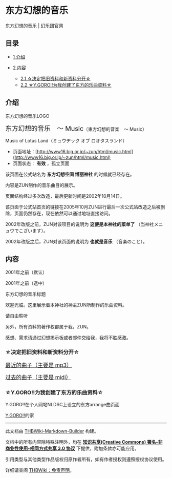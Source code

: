 # 东方幻想的音乐

<!-- source html: G:\repos\THBWiki-Markdown-Builder\THBWikiMarkdown\Temp\main\2\2b\ns0%3A%E4%B8%9C%E6%96%B9%E5%B9%BB%E6%83%B3%E7%9A%84%E9%9F%B3%E4%B9%90.html -->

东方幻想的音乐 | 幻乐团官网


## 目录

- [1 介绍](#介绍)
- [2 内容](#内容)

  - [2.1 ☆决定把旧资料和新资料分开☆](#☆决定把旧资料和新资料分开☆)
  - [2.2 ☆Y.GORO!!为我创建了东方的乐曲资料☆](#☆Y.GORO!!为我创建了东方的乐曲资料☆)








## 介绍
[](./文件-东方幻想的音乐LOGO.png.md)  [](./文件-东方幻想的音乐LOGO.png.md)东方幻想的音乐LOGO
  
<big><big>东方幻想的音乐　～ Music</big></big>（東方幻想的音楽　～ Music）  

Music of Lotus Land（ミュウヂック オブ ロオタスランド）
  

- 页面地址：[http://www16.big.or.jp/~zun/html/music.html](http://www16.big.or.jp/~zun/html/music.html)
- 页面状态： **有效** ，孤立页面

  
该页面在公式站名为  **东方幻想空间 博丽神社** 的时候就已经存在。  

内容是ZUN制作的音乐曲目的展示。  

页面结构经过多次改造，最后更新时间是2002年10月14日。  

该页面于公式站首页的链接在2005年10月ZUN进行最后一次公式站改造之后被删除，页面仍然存在，现在依然可以通过地址直接访问。
  
  
2002年改版之前，ZUN对该项目的说明为 **这便是本神社的菜单了** （当神社メニュウでこざいます）。  

2002年改版之后，ZUN对该页面的说明为 **也就是音乐** （音楽のこと）。
  


## 内容



[](./文件-东方幻想的音乐标题a.png.md)

2001年之前（默认）


[](./文件-东方幻想的音乐标题b.png.md)
2001年之前（选中）




[](./文件-东方幻想的音乐标题.png.md)  [](./文件-东方幻想的音乐标题.png.md)东方幻想的音乐标题
  
欢迎光临。这里展示着本神社的神主ZUN所制作的乐曲资料。  

请自由聆听  

另外，所有资料的著作权都属于我，ZUN。  

感想、需求请通过幻想揭示板或者邮件交给我，我将不胜感激。  
  

  


### ☆决定把旧资料和新资料分开☆
  
<big>[最近的曲子（主要是 mp3）](./东方幻想的音乐-最近的曲子.md)</big>  

<big>[过去的曲子（主要是 midi）](./东方幻想的音乐-过去的曲子.md)</big>  

  


### ☆Y.GORO!!为我创建了东方的乐曲资料☆
[](./东方外传改曲撰.md)  [](./文件-NLDSC.gif.md)Y.GORO!!在个人网站NLDSC上设立的东方arrange曲页面
  
[Y.GORO!!](./Y.GORO!!.md)的家
  
  
  

  

  
  





---

此文档由 [THBWiki-Markdown-Builder](https://github.com/Delsin-Yu/THBWiki-Markdown-Builder) 构建。

文档中的所有内容除特殊注明外，均在 [**知识共享(Creative Commons) 署名-非商业性使用-相同方式共享 3.0 协议**](https://creativecommons.org/licenses/by-sa/3.0/deed.zh-hans) 下提供，附加条款亦可能应用。

引用类型与其他类型作品版权归原作者所有，如有作者授权则遵照授权协议使用。

详细请查阅 [THBWiki：免责声明](https://thbwiki.cc/THBWiki:%E5%85%8D%E8%B4%A3%E5%A3%B0%E6%98%8E)。

